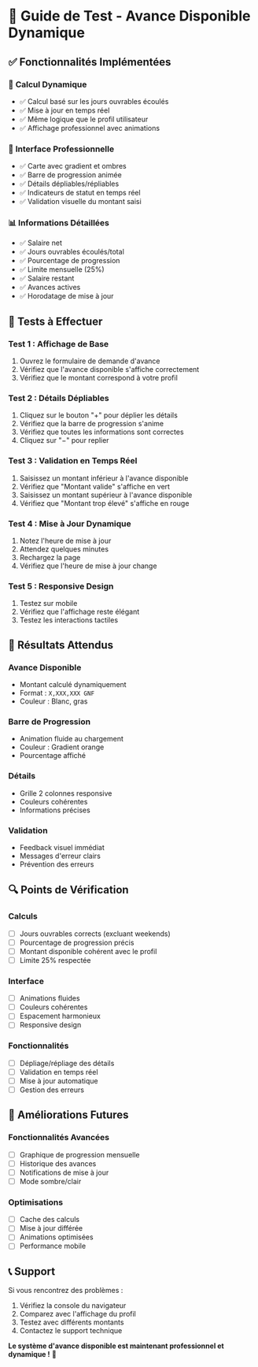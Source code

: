 # 🎯 Guide de Test - Avance Disponible Dynamique

## ✅ **Fonctionnalités Implémentées**

### 🔧 **Calcul Dynamique**
- ✅ Calcul basé sur les jours ouvrables écoulés
- ✅ Mise à jour en temps réel
- ✅ Même logique que le profil utilisateur
- ✅ Affichage professionnel avec animations

### 🎨 **Interface Professionnelle**
- ✅ Carte avec gradient et ombres
- ✅ Barre de progression animée
- ✅ Détails dépliables/répliables
- ✅ Indicateurs de statut en temps réel
- ✅ Validation visuelle du montant saisi

### 📊 **Informations Détaillées**
- ✅ Salaire net
- ✅ Jours ouvrables écoulés/total
- ✅ Pourcentage de progression
- ✅ Limite mensuelle (25%)
- ✅ Salaire restant
- ✅ Avances actives
- ✅ Horodatage de mise à jour

## 🧪 **Tests à Effectuer**

### **Test 1 : Affichage de Base**
1. Ouvrez le formulaire de demande d'avance
2. Vérifiez que l'avance disponible s'affiche correctement
3. Vérifiez que le montant correspond à votre profil

### **Test 2 : Détails Dépliables**
1. Cliquez sur le bouton "+" pour déplier les détails
2. Vérifiez que la barre de progression s'anime
3. Vérifiez que toutes les informations sont correctes
4. Cliquez sur "−" pour replier

### **Test 3 : Validation en Temps Réel**
1. Saisissez un montant inférieur à l'avance disponible
2. Vérifiez que "Montant valide" s'affiche en vert
3. Saisissez un montant supérieur à l'avance disponible
4. Vérifiez que "Montant trop élevé" s'affiche en rouge

### **Test 4 : Mise à Jour Dynamique**
1. Notez l'heure de mise à jour
2. Attendez quelques minutes
3. Rechargez la page
4. Vérifiez que l'heure de mise à jour change

### **Test 5 : Responsive Design**
1. Testez sur mobile
2. Vérifiez que l'affichage reste élégant
3. Testez les interactions tactiles

## 📱 **Résultats Attendus**

### **Avance Disponible**
- Montant calculé dynamiquement
- Format : `X,XXX,XXX GNF`
- Couleur : Blanc, gras

### **Barre de Progression**
- Animation fluide au chargement
- Couleur : Gradient orange
- Pourcentage affiché

### **Détails**
- Grille 2 colonnes responsive
- Couleurs cohérentes
- Informations précises

### **Validation**
- Feedback visuel immédiat
- Messages d'erreur clairs
- Prévention des erreurs

## 🔍 **Points de Vérification**

### **Calculs**
- [ ] Jours ouvrables corrects (excluant weekends)
- [ ] Pourcentage de progression précis
- [ ] Montant disponible cohérent avec le profil
- [ ] Limite 25% respectée

### **Interface**
- [ ] Animations fluides
- [ ] Couleurs cohérentes
- [ ] Espacement harmonieux
- [ ] Responsive design

### **Fonctionnalités**
- [ ] Dépliage/répliage des détails
- [ ] Validation en temps réel
- [ ] Mise à jour automatique
- [ ] Gestion des erreurs

## 🚀 **Améliorations Futures**

### **Fonctionnalités Avancées**
- [ ] Graphique de progression mensuelle
- [ ] Historique des avances
- [ ] Notifications de mise à jour
- [ ] Mode sombre/clair

### **Optimisations**
- [ ] Cache des calculs
- [ ] Mise à jour différée
- [ ] Animations optimisées
- [ ] Performance mobile

## 📞 **Support**

Si vous rencontrez des problèmes :
1. Vérifiez la console du navigateur
2. Comparez avec l'affichage du profil
3. Testez avec différents montants
4. Contactez le support technique

**Le système d'avance disponible est maintenant professionnel et dynamique !** 🎉 
